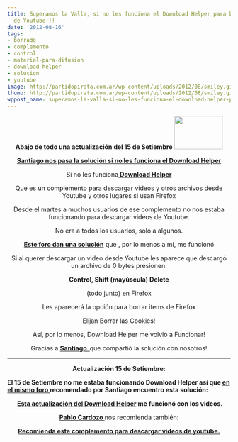 ```yaml
---
title: Superamos la Valla, si no les funciona el Download Helper para bajar videos
  de Youtube!!!
date: '2012-08-16'
tags:
- borrado
- complemento
- control
- material-para-difusion
- download-helper
- solucion
- youtube
image: http://partidopirata.com.ar/wp-content/uploads/2012/08/smiley.gif
thumb: http://partidopirata.com.ar/wp-content/uploads/2012/08/smiley.gif
wppost_name: superamos-la-valla-si-no-les-funciona-el-download-helper-para-bajar-videos-de-youtube
---
```


<p style="text-align: center;"><strong>Abajo de todo una actualización del 15 de Setiembre</strong> <a href="http://partidopirata.com.ar/wp-content/uploads/2012/08/smiley.gif"><img class="aligncenter size-full wp-image-5997" title="smiley" src="http://partidopirata.com.ar/wp-content/uploads/2012/08/smiley.gif" alt="" width="109" height="75" /></a></p>
<p style="text-align: center;"><strong><a href="http://lists.partidopirata.com.ar/pipermail/general-partidopirata.com.ar/2012-August/019766.html" target="_blank">Santiago nos pasa la solución si no les funciona el Download Helper</a></strong></p>
<p style="text-align: center;">Si no les funciona<strong><a href="https://addons.mozilla.org/es/firefox/addon/video-downloadhelper/" target="_blank"> Download Helper</a></strong></p>
<p style="text-align: center;">Que es un complemento para descargar videos y otros archivos desde Youtube y otros lugares si usan Firefox</p>
<p style="text-align: center;">Desde el martes a muchos usuarios de ese complemento no nos estaba funcionando para descargar videos de Youtube.</p>
<p style="text-align: center;">No era a todos los usuarios, sólo a algunos.</p>
<p style="text-align: center;"><strong> <a href="http://bugzilla.downloadhelper.net/show_bug.cgi?id=436" target="_blank"> Este foro dan una solución</a></strong> que , por lo menos a mi, me funcionó</p>
<p style="text-align: center;">Si al querer descargar un video desde Youtube les aparece que descargó un archivo de 0 bytes presionen:</p>
<p style="text-align: center;"><strong>Control, Shift (mayúscula) Delete</strong></p>
<p style="text-align: center;">(todo junto) en Firefox</p>
<p style="text-align: center;">Les aparecerá la opción para borrar items de Firefox</p>
<p style="text-align: center;">Elijan Borrar las Cookies!</p>
<p style="text-align: center;">Así, por lo menos, Download Helper me volvió a Funcionar!</p>
<p style="text-align: center;">Gracias a <strong><a href="http://lists.partidopirata.com.ar/pipermail/general-partidopirata.com.ar/2012-August/019766.html" target="_blank">Santiago  </a></strong>que compartió la solución con nosotros!</p>


<hr />
<p style="text-align: center;"><strong>Actualización 15 de Setiembre:</strong></p>
<strong>El 15 de Setiembre no me estaba funcionando Download Helper así que <a href="http://bugzilla.downloadhelper.net/show_bug.cgi?id=436" target="_blank">en el mismo foro </a>recomendado por Santiago encuentro esta solución:</strong>
<p style="text-align: center;"> <strong><a href="http://www.downloadhelper.net/install-beta.php?version=4.9.10b4" target="_blank">Esta actualización del Download Helper</a> me funcionó con los videos.</strong></p>
<p style="text-align: center;"><strong><a href="https://twitter.com/pablocardozo_uy" target="_blank">Pablo Cardozo </a></strong>nos recomienda también:</p>
<p style="text-align: center;"><strong><a href="https://addons.mozilla.org/es/firefox/addon/download-youtube/" target="_blank">Recomienda este complemento para descargar videos de youtube.</a></strong></p>
